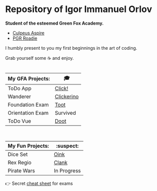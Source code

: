 # Repository of Igor Immanuel Orlov
<strong>Student of the esteemed Green Fox Academy.</strong> 
- [Culpeus Aspire](https://github.com/green-fox-academy/aspire-syllabus) </br>
- [PGR Roadie](https://github.com/green-fox-academy/pgr-roadie-syllabus)

I humbly present to you my first beginnings in the art of coding.

Grab yourself some :coffee: and enjoy.
<br/><br/>

| My GFA Projects:  | :mortar_board: |
|------------|----|
| ToDo App |[Click!](https://github.com/Leviathan-X/todo-app)|
| Wanderer |[Clickerino](https://github.com/Leviathan-X/wanderer-cs)|
| Foundation Exam | [Toot](https://github.com/green-fox-academy/Leviathan-X/blob/master/C%23%20Foundation/Misc/_imgMisc/success.jpg) |
| Orientation Exam | Survived |
| ToDo Vue | [Doot](https://github.com/Leviathan-X/VueTodoX) |

<br/>

| My Fun Projects:  | :suspect: |
|------------|----|
| Dice Set  | [Oink](https://github.com/green-fox-academy/Leviathan-X/tree/master/C%23%20Foundation/Misc/DiceSet)  |
| Rex Regio | [Clank](https://github.com/green-fox-academy/Leviathan-X/tree/master/C%23%20Foundation/Misc/Rex%20Regio) |
| Pirate Wars | In Progress |

:point_right: Secret [cheat sheet](https://youtu.be/dQw4w9WgXcQ) for exams
